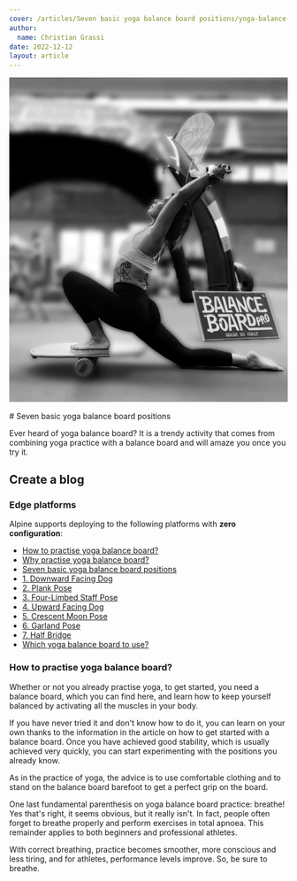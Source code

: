 ```yaml
---
cover: /articles/Seven basic yoga balance board positions/yoga-balance-board-ott_1100x.webp
author:
  name: Christian Grassi
date: 2022-12-12
layout: article
---
```


![yoga-balance-board-ott_1100x.webp](/articles/Seven%20basic%20yoga%20balance%20board%20positions/yoga-balance-board-ott_1100x.webp)

# Seven basic yoga balance board positions

Ever heard of yoga balance board? It is a trendy activity that comes from combining yoga practice with a balance board and will amaze you once you try it.

## Create a blog



### Edge platforms

Alpine supports deploying to the following platforms with **zero configuration**:

- [How to practise yoga balance board?](#list1)
- [Why practise yoga balance board?](#list1)
- [Seven basic yoga balance board positions](#list1)
- [1. Downward Facing Dog](#list1)
- [2. Plank Pose](#list1)
- [3. Four-Limbed Staff Pose](#list1)
- [4. Upward Facing Dog](#list1)
- [5. Crescent Moon Pose](#list1)
- [6. Garland Pose](#list1)
- [7. Half Bridge](#list1)
- [Which yoga balance board to use?](#list1)


### How to practise yoga balance board?

Whether or not you already practise yoga, to get started, you need a balance board, which you can find here, and learn how to keep yourself balanced by activating all the muscles in your body.

If you have never tried it and don't know how to do it, you can learn on your own thanks to the information in the article on how to get started with a balance board. Once you have achieved good stability, which is usually achieved very quickly, you can start experimenting with the positions you already know.

As in the practice of yoga, the advice is to use comfortable clothing and to stand on the balance board barefoot to get a perfect grip on the board.

One last fundamental parenthesis on yoga balance board practice: breathe! Yes that's right, it seems obvious, but it really isn't. In fact, people often forget to breathe properly and perform exercises in total apnoea. This remainder applies to both beginners and professional athletes.

With correct breathing, practice becomes smoother, more conscious and less tiring, and for athletes, performance levels improve. So, be sure to breathe.
